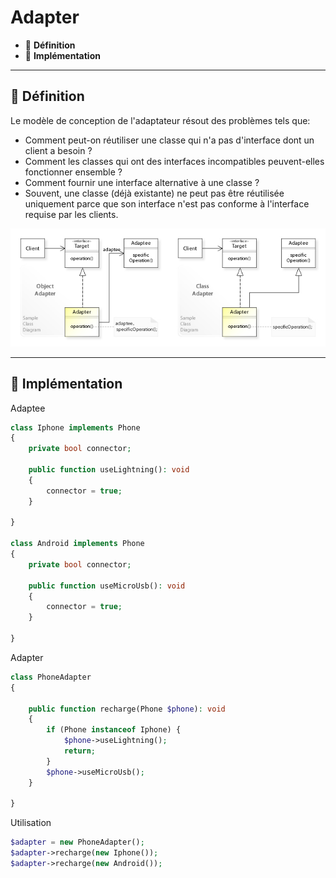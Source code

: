 # Adapter

*  🔖 **Définition**
*  🔖 **Implémentation**

___

## 📑 Définition

Le modèle de conception de l'adaptateur résout des problèmes tels que:

* Comment peut-on réutiliser une classe qui n'a pas d'interface dont un client a besoin ?
* Comment les classes qui ont des interfaces incompatibles peuvent-elles fonctionner ensemble ?
* Comment fournir une interface alternative à une classe ?
* Souvent, une classe (déjà existante) ne peut pas être réutilisée uniquement parce que son interface n'est pas conforme à l'interface requise par les clients.

![image](https://raw.githubusercontent.com/seeren-training/Design-Pattern/master/wiki/resources/Adapter.jpg)

___

## 📑 Implémentation

Adaptee

```php
class Iphone implements Phone
{
    private bool connector;

    public function useLightning(): void
    {
        connector = true;
    }

}

class Android implements Phone
{
    private bool connector;

    public function useMicroUsb(): void
    {
        connector = true;
    }

}
```

Adapter

```php
class PhoneAdapter
{

    public function recharge(Phone $phone): void
    {
        if (Phone instanceof Iphone) {
            $phone->useLightning();
            return;
        }
        $phone->useMicroUsb();
    }

}
```

Utilisation

```php
$adapter = new PhoneAdapter();
$adapter->recharge(new Iphone());
$adapter->recharge(new Android());
```